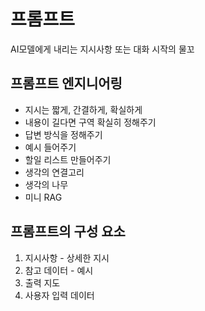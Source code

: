 # 프롬프트
AI모델에게 내리는 지시사항 또는 대화 시작의 물꼬

## 프롬프트 엔지니어링
- 지시는 짧게, 간결하게, 확실하게
- 내용이 길다면 구역 확실히 정해주기
- 답변 방식을 정해주기
- 예시 들어주기
- 할일 리스트 만들어주기
- 생각의 연결고리
- 생각의 나무
- 미니 RAG

## 프롬프트의 구성 요소
1. 지시사항 - 상세한 지시
2. 참고 데이터 - 예시
3. 출력 지도
4. 사용자 입력 데이터
